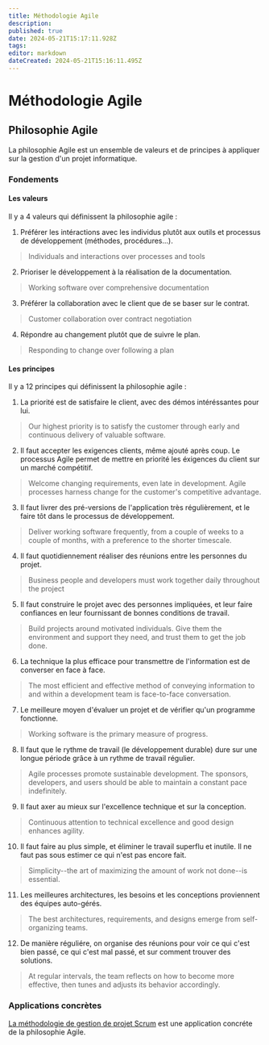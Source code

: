 ```yaml
---
title: Méthodologie Agile
description: 
published: true
date: 2024-05-21T15:17:11.928Z
tags: 
editor: markdown
dateCreated: 2024-05-21T15:16:11.495Z
---
```


# Méthodologie Agile

## Philosophie Agile

La philosophie Agile est un ensemble de valeurs et de principes à appliquer sur la gestion d'un projet informatique.

### Fondements

#### Les valeurs

Il y a 4 valeurs qui définissent la philosophie agile :

1. Préférer les intéractions avec les individus plutôt aux outils et processus de développement (méthodes, procédures...).

> Individuals and interactions over processes and tools

2. Prioriser le développement à la réalisation de la documentation.

> Working software over comprehensive documentation

3. Préférer la collaboration avec le client que de se baser sur le contrat.

> Customer collaboration over contract negotiation

4. Répondre au changement plutôt que de suivre le plan.

> Responding to change over following a plan

#### Les principes

Il y a 12 principes qui définissent la philosophie agile :

1. La priorité est de satisfaire le client, avec des démos intéréssantes pour lui.

> Our highest priority is to satisfy the customer through early and continuous delivery of valuable software.

2. Il faut accepter les exigences clients, même ajouté après coup. Le processus Agile permet de mettre en priorité les éxigences du client sur un marché compétitif.

> Welcome changing requirements, even late in development. Agile processes harness change for the customer's competitive advantage.

3. Il faut livrer des pré-versions de l'application très régulièrement, et le faire tôt dans le processus de développement.

> Deliver working software frequently, from a couple of weeks to a couple of months, with a preference to the shorter timescale.

4. Il faut quotidiennement réaliser des réunions entre les personnes du projet.

> Business people and developers must work together daily throughout the project

5. Il faut construire le projet avec des personnes impliquées, et leur faire confiances en leur fournissant de bonnes conditions de travail.

> Build projects around motivated individuals. Give them the environment and support they need, and trust them to get the job done. 

6. La technique la plus efficace pour transmettre de l'information est de converser en face à face.

> The most efficient and effective method of conveying information to and within a development team is face-to-face conversation.

7. Le meilleure moyen d'évaluer un projet et de vérifier qu'un programme fonctionne.

> Working software is the primary measure of progress. 

8. Il faut que le rythme de travail (le développement durable) dure sur une longue période grâce à un rythme de travail régulier.

> Agile processes promote sustainable development. The sponsors, developers, and users should be able to maintain a constant pace indefinitely.

9. Il faut axer au mieux sur l'excellence technique et sur la conception.

> Continuous attention to technical excellence and good design enhances agility. 

10. Il faut faire au plus simple, et éliminer le travail superflu et inutile. Il ne faut pas sous estimer ce qui n'est pas encore fait.

> Simplicity--the art of maximizing the amount of work not done--is essential.

11. Les meilleures architectures, les besoins et les conceptions proviennent des équipes auto-gérés.

> The best architectures, requirements, and designs emerge from self-organizing teams. 

12. De manière réguliére, on organise des réunions pour voir ce qui c'est bien passé, ce qui c'est mal passé, et sur comment trouver des solutions.

> At regular intervals, the team reflects on how to become more effective, then tunes and adjusts its behavior accordingly.

### Applications concrètes

[La méthodologie de gestion de projet Scrum](https://wiki.akipe.fr///books/formation-cda/page/methodologie-scrum) est une application concréte de la philosophie Agile.